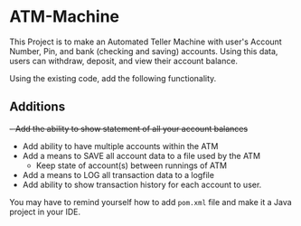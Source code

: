 # ATM-Machine

This Project is to make an Automated Teller Machine with user's Account Number, Pin, and bank (checking and saving) accounts.
Using this data, users can withdraw, deposit, and view their account balance.

Using the existing code, add the following functionality.

## Additions

~~- Add the ability to show statement of all your account balances~~
- Add ability to have multiple accounts within the ATM
- Add a means to SAVE all account data to a file used by the ATM
  - Keep state of account(s) between runnings of ATM
- Add a means to LOG all transaction data to a logfile
- Add ability to show transaction history for each account to user.

You may have to remind yourself how to add `pom.xml` file and make it a Java project in your IDE.
